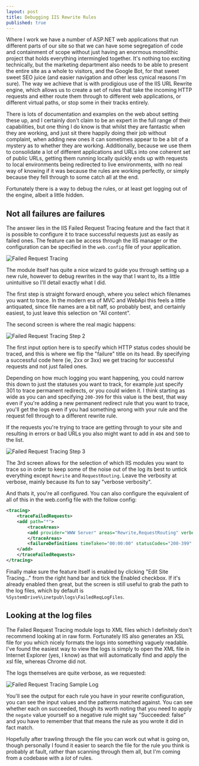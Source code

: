 ```yaml
---
layout: post
title: Debugging IIS Rewrite Rules
published: true
---
```


Where I work we have a number of ASP.NET web applications that run different parts of our site so that we can have some segregation of code and containment of scope without just having an enormous monolithic project that holds everything intermingled together. It's nothing too exciting technically, but the marketing department also needs to be able to present the entire site as a whole to visitors, and the Google Bot, for that sweet sweet SEO juice (and easier navigation and other less cynical reasons I'm sure). The way we achieve that is with prodigious use of the IIS URL Rewrite engine, which allows us to create a set of rules that take the incoming HTTP requests and either route them through to different web applications, or different virtual paths, or stop some in their tracks entirely.

There is lots of documentation and examples on the web about setting these up, and I certainly don't claim to be an expert in the full range of their capabilities, but one thing I do know is that whilst they are fantastic when they are working, and just sit there happily doing their job without complaint, when adding new ones it can sometimes appear to be a bit of a mystery as to whether they are working. Additionally, because we use them to consolidate a lot of different applications and URLs into one coherent set of public URLs, getting them running locally quickly ends up with requests to local environments being redirected to live environments, with no real way of knowing if it was because the rules are working perfectly, or simply because they fell through to some catch all at the end.

Fortunately there is a way to debug the rules, or at least get logging out of the engine, albeit a little hidden.

## Not all failures are failures

The answer lies in the IIS Failed Request Tracing feature and the fact that it is possible to configure it to trace successful requests just as easily as failed ones. The feature can be access through the IIS manager or the configuration can be specified in the `web.config` file of your application.

![Failed Request Tracing](https://wengier.com/images/posts/FRT.png)

The module itself has quite a nice wizard to guide you through setting up a new rule, however to debug rewrites in the way that I want to, its a little unintuitive so I'll detail exactly what I did.

The first step is straight forward enough, where you select which filenames you want to trace. In the modern era of MVC and WebApi this feels a little antiquated, since file names are a bit naff, so probably best, and certainly easiest, to just leave this selection on "All content".

The second screen is where the real magic happens:

![Failed Request Tracing Step 2](https://wengier.com/images/posts/frt-step-2.png)

The first input option here is to specify which HTTP status codes should be traced, and this is where we flip the "failure" title on its head. By specifying a successful code here (ie, 2xx or 3xx) we get tracing for successful requests and not just failed ones.

Depending on how much logging you want happening, you could narrow this down to just the statuses you want to track, for example just specify 301 to trace permanent redirects, or you could widen it. I think starting as wide as you can and specifying `200-399` for this value is the best, that way even if you're adding a new permanent redirect rule that you want to trace, you'll get the logs even if you had something wrong with your rule and the request fell through to a different rewrite rule. 

If the requests you're trying to trace are getting through to your site and resulting in errors or bad URLs you also might want to add in `404` and `500` to the list.

![Failed Request Tracing Step 3](https://wengier.com/images/posts/frt-step-3.png)

The 3rd screen allows for the selection of which IIS modules you want to trace so in order to keep some of the noise out of the log its best to untick everything except `Rewrite` and `RequestRouting`. Leave the verbosity at verbose, mainly because its fun to say "verbose verbosity".

And thats it, you're all configured. You can also configure the equivalent of all of this in the web.config file with the follow config:

```xml
<tracing>
	<traceFailedRequests>
	<add path="*">
		<traceAreas>
		<add provider="WWW Server" areas="Rewrite,RequestRouting" verbosity="Verbose" />
		</traceAreas>
		<failureDefinitions timeTaken="00:00:00" statusCodes="200-399" />
	</add>
	</traceFailedRequests>
</tracing>
```

Finally make sure the feature itself is enabled by clicking "Edit Site Tracing..." from the right hand bar and tick the Enabled checkbox. If it's already enabled then great, but the screen is still useful to grab the path to the log files, which by default is `%SystemDrive%\inetpub\logs\FailedReqLogFiles`.

## Looking at the log files

The Failed Request Tracing module logs to XML files which I definitely don't recommend looking at in raw form. Fortunately IIS also generates an XSL file for you which nicely formats the logs into something vaguely readable. I've found the easiest way to view the logs is simply to open the XML file in Internet Explorer (yes, I know) as that will automatically find and apply the xsl file, whereas Chrome did not.

The logs themselves are quite verbose, as we requested:

![Failed Request Tracing Sample Log](https://wengier.com/images/posts/frt-output.png)

You'll see the output for each rule you have in your rewrite configuration, you can see the input values and the patterns matched against. You can see whether each on succeeded, though its worth noting that you need to apply the `negate` value yourself so a negative rule might say "Succeeded: false" and you have to remember that that means the rule as you wrote it did in fact match.

Hopefully after trawling through the file you can work out what is going on, though personally I found it easier to search the file for the rule you think is probably at fault, rather than scanning through them all, but I'm coming from a codebase with a _lot_ of rules.